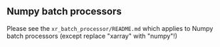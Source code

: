 ## Numpy batch processors

Please see the `xr_batch_processor/README.md` which applies to Numpy batch processors (except replace "xarray" with "numpy"!)
